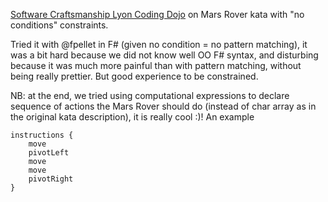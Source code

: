 [Software Craftsmanship Lyon Coding Dojo](http://www.meetup.com/fr-FR/Software-Craftsmanship-Lyon/events/231037693/) on Mars Rover kata with "no conditions" constraints.

Tried it with @fpellet in F# (given no condition = no pattern matching), it was a bit hard because we did not know well OO F# syntax, and disturbing because it was much more painful than with pattern matching, without being really prettier. But good experience to be constrained.

NB: at the end, we tried using computational expressions to declare sequence of actions the Mars Rover should do (instead of char array as in the original kata description), it is really cool :)! An example

    instructions {
        move
        pivotLeft
        move
        move
        pivotRight
    }  